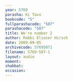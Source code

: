 ```yaml
---
year: 5769
parasha: Ki Tavo
bookcode: "5"
fullparashacode: "507"
parashacode: "507"
title: We're number 2
author: Rabbi Eliezer Hirsch
date: 2009-09-05
archivecode: 57695071
filename: 5769-507-1
layout: audio
moment: 
shabbat: 
occasion: 
---
```

